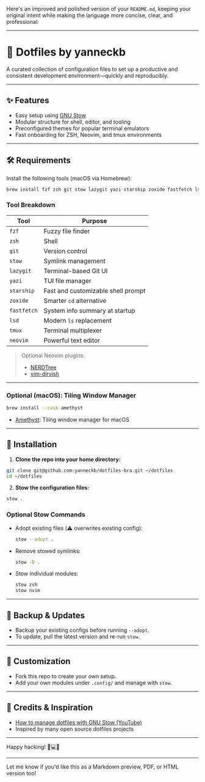 Here's an improved and polished version of your `README.md`, keeping your original intent while making the language more concise, clear, and professional:

---

# 📁 Dotfiles by yanneckb

A curated collection of configuration files to set up a productive and consistent development environment—quickly and reproducibly.

---

## ✨ Features

* Easy setup using [GNU Stow](https://www.gnu.org/software/stow/)
* Modular structure for shell, editor, and tooling
* Preconfigured themes for popular terminal emulators
* Fast onboarding for ZSH, Neovim, and tmux environments

---

## 🛠 Requirements

Install the following tools (macOS via Homebrew):

```sh
brew install fzf zsh git stow lazygit yazi starship zoxide fastfetch lsd tmux neovim
```

### Tool Breakdown

| Tool        | Purpose                            |
| ----------- | ---------------------------------- |
| `fzf`       | Fuzzy file finder                  |
| `zsh`       | Shell                              |
| `git`       | Version control                    |
| `stow`      | Symlink management                 |
| `lazygit`   | Terminal-based Git UI              |
| `yazi`      | TUI file manager                   |
| `starship`  | Fast and customizable shell prompt |
| `zoxide`    | Smarter `cd` alternative           |
| `fastfetch` | System info summary at startup     |
| `lsd`       | Modern `ls` replacement            |
| `tmux`      | Terminal multiplexer               |
| `neovim`    | Powerful text editor               |

> Optional Neovim plugins:
>
> * [NERDTree](https://github.com/preservim/nerdtree)
> * [vim-dirvish](https://github.com/justinmk/vim-dirvish)

---

### Optional (macOS): Tiling Window Manager

```sh
brew install --cask amethyst
```

* [Amethyst](https://github.com/ianyh/Amethyst): Tiling window manager for macOS

---

## 🚀 Installation

1. **Clone the repo into your home directory:**

```sh
git clone git@github.com:yanneckb/dotfiles-bra.git ~/dotfiles
cd ~/dotfiles
```

2. **Stow the configuration files:**

```sh
stow .
```

### Optional Stow Commands

* Adopt existing files (⚠️ overwrites existing config):

  ```sh
  stow --adopt .
  ```

* Remove stowed symlinks:

  ```sh
  stow -D .
  ```

* Stow individual modules:

  ```sh
  stow zsh
  stow nvim
  ```

---

## 💾 Backup & Updates

* Backup your existing configs before running `--adopt`.
* To update, pull the latest version and re-run `stow`.

---

## 🔧 Customization

* Fork this repo to create your own setup.
* Add your own modules under `.config/` and manage with `stow`.

---

## 🙏 Credits & Inspiration

* [How to manage dotfiles with GNU Stow (YouTube)](https://www.youtube.com/watch?v=y6XCebnB9gs)
* Inspired by many open source dotfiles projects

---

Happy hacking! 🧠💻🚀

---

Let me know if you'd like this as a Markdown preview, PDF, or HTML version too!
